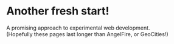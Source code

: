 <h1>Another fresh start!</h1>

A promising approach to experimental web development.<br>
(Hopefully these pages last longer than AngelFire, or GeoCities!)<br>
